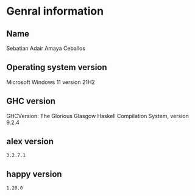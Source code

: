 # Genral information

## Name

Sebatian Adair Amaya Ceballos

## Operating system version

Microsoft Windows 11 version 21H2

## GHC version

GHCVersion: The Glorious Glasgow Haskell Compilation System, version 9.2.4

## alex version

    3.2.7.1

## happy version

    1.20.0
